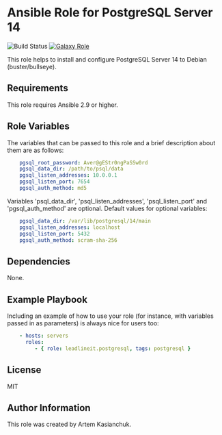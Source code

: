 # Ansible Role for PostgreSQL Server 14

![Build Status](https://github.com/leadlineit/ansible-role-postgresql/actions/workflows/ansible-galaxy-ci.yml/badge.svg)
[![Galaxy Role](https://img.shields.io/badge/Ansible--Galaxy-leadlineit.postgresql-blue.svg)](https://galaxy.ansible.com/leadlineit/postgresql/)

This role helps to install and configure PostgreSQL Server 14 to Debian (buster/bullseye).

Requirements
------------

This role requires Ansible 2.9 or higher.

Role Variables
--------------

The variables that can be passed to this role and a brief description about them are as follows:

```yaml
    pgsql_root_password: Aver@gEStr0ngPaSSw0rd
    pgsql_data_dir: /path/to/psql/data
    pgsql_listen_addresses: 10.0.0.1
    pgsql_listen_port: 7654
    pgsql_auth_method: md5
```

Variables 'psql_data_dir', 'psql_listen_addresses', 'psql_listen_port' and 'pgsql_auth_method' are optional.
Default values for optional variables:

```yaml
    pgsql_data_dir: /var/lib/postgresql/14/main
    pgsql_listen_addresses: localhost
    pgsql_listen_port: 5432
    pgsql_auth_method: scram-sha-256
```

Dependencies
------------

None.

Example Playbook
----------------

Including an example of how to use your role (for instance, with variables passed in as parameters) is always nice for users too:

```yaml
    - hosts: servers
      roles:
         - { role: leadlineit.postgresql, tags: postgresql }
```

License
-------

MIT

Author Information
------------------

This role was created by Artem Kasianchuk.
